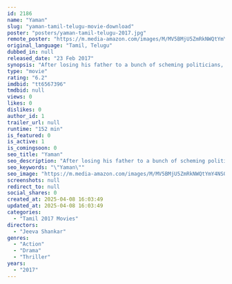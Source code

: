```yaml
---
id: 2186
name: "Yaman"
slug: "yaman-tamil-telugu-movie-download"
poster: "posters/yaman-tamil-telugu-2017.jpg"
remote_poster: "https://m.media-amazon.com/images/M/MV5BMjU5ZmRkNWQtYmY4NS00MmE2LTk3ODQtYTMxYWY0Njg5MTdjXkEyXkFqcGdeQXVyODIwMDI1NjM@._V1_SX300.jpg"
original_language: "Tamil, Telugu"
dubbed_in: null
released_date: "23 Feb 2017"
synopsis: "After losing his father to a bunch of scheming politicians, a young man decides to wade into the corrupt and unscrupulous world of politics to avenge his death."
type: "movie"
rating: "6.2"
imdbid: "tt6567396"
tmdbid: null
views: 0
likes: 0
dislikes: 0
author_id: 1
trailer_url: null
runtime: "152 min"
is_featured: 0
is_active: 1
is_comingsoon: 0
seo_title: "Yaman"
seo_description: "After losing his father to a bunch of scheming politicians, a young man decides to wade into the corrupt and unscrupulous world of politics to avenge his death."
seo_keywords: "\"Yaman\""
seo_image: "https://m.media-amazon.com/images/M/MV5BMjU5ZmRkNWQtYmY4NS00MmE2LTk3ODQtYTMxYWY0Njg5MTdjXkEyXkFqcGdeQXVyODIwMDI1NjM@._V1_SX300.jpg"
screenshots: null
redirect_to: null
social_shares: 0
created_at: 2025-04-08 16:03:49
updated_at: 2025-04-08 16:03:49
categories:
  - "Tamil 2017 Movies"
directors:
  - "Jeeva Shankar"
genres:
  - "Action"
  - "Drama"
  - "Thriller"
years:
  - "2017"
---
```

